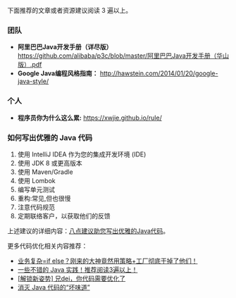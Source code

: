 下面推荐的文章或者资源建议阅读 3 遍以上。

### 团队

- **阿里巴巴Java开发手册（详尽版）** <https://github.com/alibaba/p3c/blob/master/阿里巴巴Java开发手册（华山版）.pdf>
- **Google Java编程风格指南：** <http://hawstein.com/2014/01/20/google-java-style/>

### 个人

- **程序员你为什么这么累:** <https://xwjie.github.io/rule/>

### 如何写出优雅的 Java 代码

1. 使用 IntelliJ IDEA 作为您的集成开发环境 (IDE)
1. 使用 JDK 8 或更高版本
1. 使用 Maven/Gradle
1. 使用 Lombok
1. 编写单元测试
1. 重构:常见,但也很慢
1. 注意代码规范
1. 定期联络客户，以获取他们的反馈

上述建议的详细内容：[八点建议助您写出优雅的Java代码](https://mp.weixin.qq.com/s?__biz=Mzg2OTA0Njk0OA==&mid=2247485140&idx=1&sn=ecaeace613474f1859aaeed0282ae680&chksm=cea2491ff9d5c00982ffaece847ce1aead89fdb3fe190752d9837c075c79fc95db5940992c56&token=1328169465&lang=zh_CN&scene=21#wechat_redirect)。

更多代码优化相关内容推荐：

- [业务复杂=if else？刚来的大神竟然用策略+工厂彻底干掉了他们！](https://juejin.im/post/5dad23685188251d2c4ea2b6)
- [一些不错的 Java 实践！推荐阅读3遍以上！](http://lrwinx.github.io/2017/03/04/%E7%BB%86%E6%80%9D%E6%9E%81%E6%81%90-%E4%BD%A0%E7%9C%9F%E7%9A%84%E4%BC%9A%E5%86%99java%E5%90%97/)
- [[解锁新姿势] 兄dei，你代码需要优化了](https://juejin.im/post/5dafbc02e51d4524a0060bdd)
- [消灭 Java 代码的“坏味道”](https://mp.weixin.qq.com/s?__biz=Mzg2OTA0Njk0OA==&mid=2247485599&idx=1&sn=d83ff4e6b1ee951a0a33508a10980ea3&chksm=cea24754f9d5ce426d18b435a8c373ddc580c06c7d6a45cc51377361729c31c7301f1bbc3b78&token=1328169465&lang=zh_CN#rd)